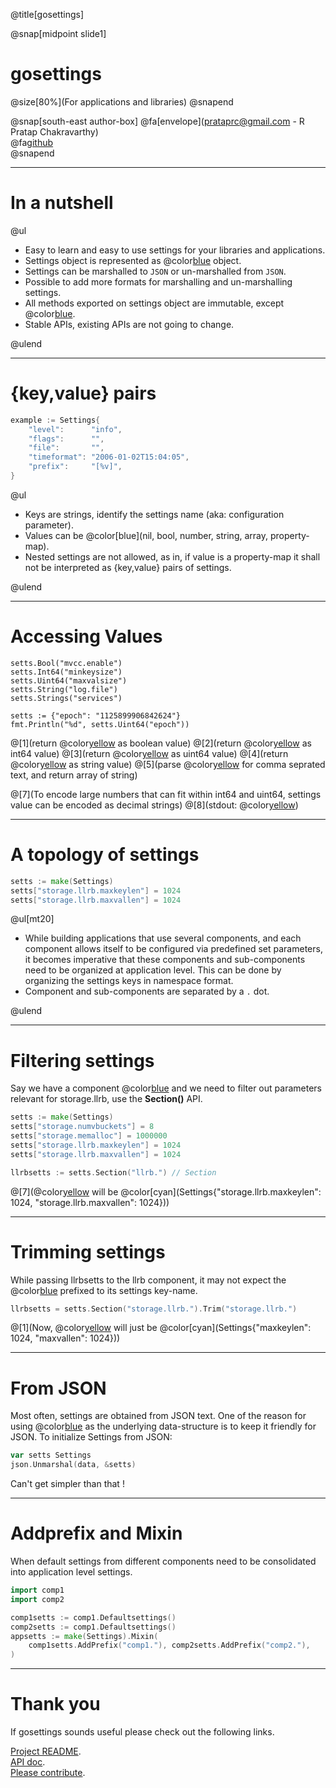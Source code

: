 @title[gosettings]

@snap[midpoint slide1]
<h1>gosettings</h1>
@size[80%](For applications and libraries)
@snapend

@snap[south-east author-box]
@fa[envelope](prataprc@gmail.com - R Pratap Chakravarthy) <br/>
@fa[github](https://github.com/bnclabs/gosettings) <br/>
@snapend

---

In a nutshell
=============

@ul

- Easy to learn and easy to use settings for your libraries and applications.
- Settings object is represented as @color[blue](map[string]interface{}) object.
- Settings can be marshalled to ``JSON`` or un-marshalled from ``JSON``.
- Possible to add more formats for marshalling and un-marshalling settings.
- All methods exported on settings object are immutable, except @color[blue](Mixin).
- Stable APIs, existing APIs are not going to change.

@ulend

---

{key,value} pairs
=================

```go
example := Settings{
    "level":      "info",
    "flags":      "",
    "file":       "",
    "timeformat": "2006-01-02T15:04:05",
    "prefix":     "[%v]",
}
```

@ul

- Keys are strings, identify the settings name (aka: configuration parameter).
- Values can be @color[blue](nil, bool, number, string, array, property-map).
- Nested settings are not allowed, as in, if value is a property-map it shall not be interpreted as {key,value} pairs of settings.

@ulend


---

Accessing Values
================

```golang
setts.Bool("mvcc.enable")
setts.Int64("minkeysize")
setts.Uint64("maxvalsize")
setts.String("log.file")
setts.Strings("services")

setts := {"epoch": "1125899906842624"}
fmt.Println("%d", setts.Uint64("epoch"))
```

@[1](return @color[yellow](mvcc.enable) as boolean value)
@[2](return @color[yellow](minkeysize) as int64 value)
@[3](return @color[yellow](maxvalsize) as uint64 value)
@[4](return @color[yellow](log.file) as string value)
@[5](parse @color[yellow](services) for comma seprated text, and return array of string)

@[7](To encode large numbers that can fit within int64 and uint64, settings value can be encoded as decimal strings)
@[8](stdout: @color[yellow](1125899906842624))

---

A topology of settings
======================

```go
setts := make(Settings)
setts["storage.llrb.maxkeylen"] = 1024
setts["storage.llrb.maxvallen"] = 1024
```

@ul[mt20]

- While building applications that use several components, and each component allows itself to be configured via predefined set parameters, it becomes imperative that these components and sub-components need to be organized at application level. This can be done by organizing the settings keys in namespace format.
- Component and sub-components are separated by a ``.`` dot.

@ulend

---

Filtering settings
==================

Say we have a component @color[blue](storage.llrb) and we need to filter
out parameters relevant for storage.llrb, use the **Section()** API.

```go
setts := make(Settings)
setts["storage.numvbuckets"] = 8
setts["storage.memalloc"] = 1000000
setts["storage.llrb.maxkeylen"] = 1024
setts["storage.llrb.maxvallen"] = 1024

llrbsetts := setts.Section("llrb.") // Section
```

@[7](@color[yellow](llrbsetts) will be @color[cyan](Settings{"storage.llrb.maxkeylen": 1024, "storage.llrb.maxvallen": 1024}))

---

Trimming settings
================

While passing llrbsetts to the llrb component, it may not
expect the @color[blue](storage.llrb.) prefixed to its settings key-name.

```go
llrbsetts = setts.Section("storage.llrb.").Trim("storage.llrb.")
```

@[1](Now, @color[yellow](llrbsetts) will just be @color[cyan](Settings{"maxkeylen": 1024, "maxvallen": 1024}))

---

From JSON
=========

Most often, settings are obtained from JSON text. One of the reason for
using @color[blue](map[string]interface{}) as the underlying data-structure is
to keep it friendly for JSON. To initialize Settings from JSON:

```go
var setts Settings
json.Unmarshal(data, &setts)
```

Can't get simpler than that !

---

Addprefix and Mixin
===================

When default settings from different components need to be consolidated into
application level settings.

```go
import comp1
import comp2

comp1setts := comp1.Defaultsettings()
comp2setts := comp1.Defaultsettings()
appsetts := make(Settings).Mixin(
    comp1setts.AddPrefix("comp1."), comp2setts.AddPrefix("comp2."),
)
```

---

Thank you
=========

If gosettings sounds useful please check out the following links.

[Project README](https://github.com/bnclabs/gosettings). <br/>
[API doc](https://godoc.org/github.com/bnclabs/gosettings). <br/>
[Please contribute](https://github.com/bnclabs/gosettings/issues). <br/>

